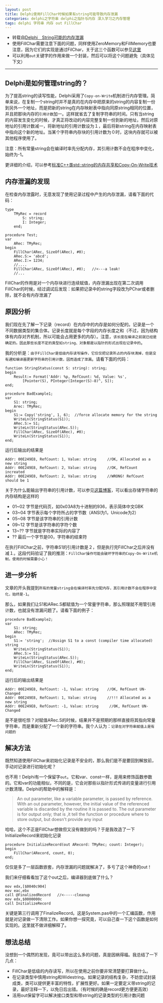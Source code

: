 ```yaml
---
layout: post
title: Delphi使用FillChar时候如果有string可能导致内存泄漏
categories: delphi之字符串 delphi之指针与内存 深入学习之内存管理
tags: delphi 字符串 内存 out FillChar
---
```


* 转载自[Delphi　String可能的内存泄漏](http://www.360doc.com/content/11/0801/09/68419_137087408.shtml )
* 使用FillChar需要注意下面的问题，同样使用ZeroMemory和FillMemory也要注意，因为它们的实现是通过FilChar，关于这三个函数可以参见[这里](http://www.xumenger.com/delphi-zeromemory-20151118/)
* 可以利用`out`关键字的作用来做一个封装，然后可以将这个问题避免（具体见下文）

---

## Delphi是如何管理string的？

为了提高string的读写性能，Delphi采用了`Copy-on-Write`机制进行内存管理。简单来说，在复制一个string时并不是真的在内存中把原来的string的内容复制一份到另外一个地址，而是把新的string在内存映射表中指向同原string相同的位置，并且把那块内存的`引用计数`加一。这样就省去了复制字符串的时间。只有当string的内容发生变化的时候，才真正将改动的内容完整复制一份到新的地址，然后对原地址的引用计数减一，将新地址的引用计数设为１，最后将新string在内存映射表中指向这个新的地址。当某个字符串内存块的引用计数为０时，这块内存就可以被其他程序使用了。

注意：所有常量string会在编译时率先分配内存，其引用计数不会在程序中变化，始终为-1。

更详细的介绍，可以参考[标准C++类std::string的内存共享和Copy-On-Write技术](http://blog.csdn.net/haoel/article/details/24058)

## 内存泄漏的发现

在检查内存泄露时，无意发现了使用记录过程中产生的内存泄漏，请看下面的代码：

```
type
    TMyRec = record
        S: string;
        I: Integer;
    end;
    
procedure Test;
var
    ARec: TMyRec;
begin
    FillChar(ARec, SizeOf(ARec), #0);
    ARec.S:= 'abcd';
    ARec.I:= 1234;
    //....
    FillChar(ARec, SizeOf(ARec), #0);   //<---a leak!
    //...
```

FillChar的作用是对一个内存块进行连续赋值，内存泄漏出现在第二次调用FillChar的时候，经过调试后发现：如果把记录中的string字段改为PChar或者删除，就不会有内存泄漏了

## 原因分析

我们现在先了解一下记录（record）在内存中的内存是如何分配的。记录是一个不同数据类型的集合体。记录长度就是每个字段的内存长度之和（不过，因为结构体有内存对齐机制，所以可能会占用更多的内存）。注意，`该长度在编译之前就已经是确定的。因此那些长度不定的类型如string、对象都是以指针的形式出现在记录中的`。

我的分析是：`由于FillChar是低级内存读写操作，它仅仅把记录所占的内存块清掉，但是没有通知编译器更新字符串的引用计数，因而造成了泄漏`。请看下面的代码：

```
function StringStatus(const S: string): string;
begin
    Result:= Format('Addr: %p, RefCount: %d, Value: %s',
        [Pointer(S), PInteger(Integer(S)-8)^, S]);
end;

procedure BadExample1;
var
    S1: string;
    Arec: TMyRec;
begin
    S1:= Copy('string', 1, 6);  //force allocate memory for the string
    WriteLn(StringStatus(S1));
    ARec.S:= S1;
    WriteLn(StringStatus(ARec.S));
    FillChar(ARec, SizeOf(ARec), #0);
    WriteLn(StringStatus(S1));
end;
```

运行后输出的结果是

```
Addr: 00E249E8, RefCount: 1, Value: string     //OK, Allocated as a new string
Addr: 00E249E8, RefCount: 2, Value: string     //OK, RefCount increated
Addr: 00E249E8, RefCount: 2, Value: string     //WRONG! RefCount should be 1
```

关于为什么能输出字符串的引用计数，可以参见[这篇博客](http://www.xumenger.com/delphi-string-pchar-chararray-20150415/)，可以看出存储字符串的内存结构是这样的

* 01~02 字节是代码页，如0x03A8为十进制的936，表示简体中文GBK
* 03~04 字节表示每个字符所占的字节数（ANSI为1，Unicode为2）
* 05~08 字节是该字符串的引用计数
* 09~12 字节是该字符串的字符个数
* 13~?? 字节就是字符串实际的内容了
* ??    最后一个字节是00，字符串的结束符

在执行FillChar之前，字符串S1的引用计数是２，但是执行完FillChar之后并没有减１。这段代码验证了我的推测：`FillChar操作可能会破坏字符串的Copy-On-Write机制，使用的时候需要小心！`

## 进一步分析

文章的开头我提到`所有的常量string会在编译时率先分配内存，其引用计数不会在程序中变化，始终是-1`。

那么，如果我们让S1和ARec.S都赋值为一个常量字符串，那么照理就不用管引用计数，也就没有泄漏问题了。请看下面的例子：

```
procedure BadExample2;
var
    S1: string;
    ARec: TMyRec;
begin
    S1:= 'string';  //Assign S1 to a const (compiler time allocated) string
    WriteLn(StringStatus(S1));
    ARec.S:= S1;
    WriteLn(StringStatus(ARec.S));
    FillChar(ARec, SizeOf(ARec), #0);
    WriteLn(StringStatus(S1));
end;
```

运行后的输出结果是

```
Addr: 00E249E8, RefCount: -1, Value: string    //OK, RefCount UN-Changed
Addr: 00E249E8, RefCount: 1, Value: string     //!!! Allocated as a new string
Addr: 00E249E8, RefCount: -1, Value: string     //OK, RefCount UN-Changed
```

是不是很吃惊？对赋值ARec.S的时候，结果并不是预期的那样直接将其指向常量字符串，而是重新分配了一个新的字符串。我个人认为：`记录在对字符串赋值上是有问题的`

## 解决方法

既然知道使用FillChar来初始化记录是不安全的，那么我们是不是要回到解放前，手动对记录进行初始化呢？

也不用！Delphi有一个保留字`out`。它和var、const一样，是用来修饰函数参数的。它和var的功能相似，不同的是，它会对那些以指针形式传进的变量进行引用计数清理。Delphi的帮助中的解释是：

>An out parameter, like a variable parameter, is passed by reference. With an out parameter, however, the  initial value of the referenced variable is discarded by the routine it is passed to. The out parameter is for output only; that is ,it tell the function or procedure where to store output, but doesn't provide any input

哈哈，这个不正是FillChar想做但又没有做到的吗？于是我改造了一下InitializeRecord来初始化记录

```
procedure InitializeRecord(out ARecord: TMyRec; count: Integer);
begin
    FillChar(ARecord, count, 0);
end;
```

仅仅是多了一层函数嵌套，内存泄漏的问题就解决了，多亏了这个神奇的out！

我们来仔细看看加了这个out之后，编译器到底做了什么？

```
mov edx,[$0040c904]
mov eac,ebx
call @FinalizedRecord   //<-----cleanup
mov edx,$0000000c
call InitializeRecord
```

关键是第三行调用了FinalizeRecord。这是System.pas中的一个汇编函数，作用就是对记录做一下清除工作。如果你想一探究竟，可以自己查一下这个函数是如何实现的。这里就不做详细解释了。

## 想法总结

没想到一个偶然的发现，竟可以带出这么多的问题，真是因祸得福。我总结了一下几点：

* FillChar是低级的内存读写，所以在使用之前你要非常清楚要打算做什么。
* 在记录类型中慎用string和Widestring。如果记录的结构复杂，不妨尝试封装成类，类可以提供更丰富的特性，扩展性更好。如果一定要定义带string的记录，最好注释一下，以免日后出错。（有时候的确是record更方便更高效）
* 活用out保留字可以解决接口类型和带string的记录类型的引用计数问题
